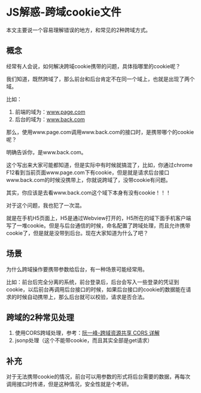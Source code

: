 # JS解惑-跨域cookie文件

本文主要说一个容易理解错误的地方，和常见的2种跨域方式。

## 概念

经常有人会说，如何解决跨域cookie携带的问题，具体指哪里的cookie呢？

我们知道，既然跨域了，那么前台和后台肯定不在同一个域上，也就是出现了两个域。

比如：

1. 前端的域为：www.page.com
1. 后台的域为：www.back.com

那么，使用www.page.com调用www.back.com的接口时，是携带哪个的cookie呢？

明确告诉你，是www.back.com。

这个写出来大家可能都知道，但是实际中有时候就搞混了，比如，你通过chrome F12看到当前页面www.page.com下有cookie，但是就是请求后台接口www.back.com的时候没携带上，你就说跨域了，没带cookie有问题。

其实，你应该是去看www.back.com这个域下本身有没有cookie！！！

对于这个问题，我也犯了一次混。

就是在手机H5页面上，H5是通过Webview打开的，H5所在的域下面手机客户端写了一堆cookie。但是与后台通信的时候，命名配置了跨域处理，而且允许携带cookie了，但是就是没带到后台。现在大家知道为什么了吧？

## 场景

为什么跨域操作要携带参数给后台，有一种场景可能经常用。

比如：前台后完全分离的系统，前台登录后，后台会写入一些登录的凭证到cookie，以后前台再调用后台接口的时候，如果后台接口的cookie的数据能在请求的时候自动携带上，那么后台就可以校验，请求是否合法。

## 跨域的2种常见处理

1. 使用CORS跨域处理，参考：[阮一峰-跨域资源共享 CORS 详解](http://www.ruanyifeng.com/blog/2016/04/cors.html)
1. jsonp处理（这个不能带cookie，而且其实全部是get请求）

## 补充

对于无法携带cookie的情况，前台可以用参数的形式将后台需要的数据，再每次调用接口时传递，但是这种情况，安全性就是个考研。


